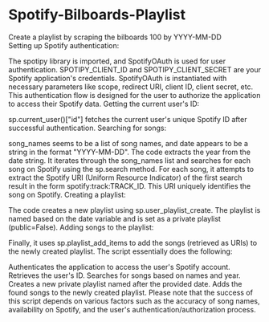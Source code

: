 # Spotify-Bilboards-Playlist
Create  a playlist  by  scraping  the  bilboards 100 by   YYYY-MM-DD  
Setting up Spotify authentication:

The spotipy library is imported, and SpotifyOAuth is used for user authentication.
SPOTIPY_CLIENT_ID and SPOTIPY_CLIENT_SECRET are your Spotify application's credentials.
SpotifyOAuth is instantiated with necessary parameters like scope, redirect URI, client ID, client secret, etc. This authentication flow is designed for the user to authorize the application to access their Spotify data.
Getting the current user's ID:

sp.current_user()["id"] fetches the current user's unique Spotify ID after successful authentication.
Searching for songs:

song_names seems to be a list of song names, and date appears to be a string in the format "YYYY-MM-DD".
The code extracts the year from the date string.
It iterates through the song_names list and searches for each song on Spotify using the sp.search method.
For each song, it attempts to extract the Spotify URI (Uniform Resource Indicator) of the first search result in the form spotify:track:TRACK_ID. This URI uniquely identifies the song on Spotify.
Creating a playlist:

The code creates a new playlist using sp.user_playlist_create.
The playlist is named based on the date variable and is set as a private playlist (public=False).
Adding songs to the playlist:

Finally, it uses sp.playlist_add_items to add the songs (retrieved as URIs) to the newly created playlist.
The script essentially does the following:

Authenticates the application to access the user's Spotify account.
Retrieves the user's ID.
Searches for songs based on names and year.
Creates a new private playlist named after the provided date.
Adds the found songs to the newly created playlist.
Please note that the success of this script depends on various factors such as the accuracy of song names, availability on Spotify, and the user's authentication/authorization process.
